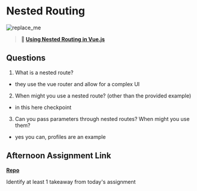 # Nested Routing

![replace_me](https://codeworks.blob.core.windows.net/public/assets/img/illustrations/placeholder.svg)

> **📖 [Using Nested Routing in Vue.js](https://codeworksacademy.com/fs-student-guide/resources/wk6/04-Child-Routes)**

## Questions

1. What is a nested route?
- they use the vue router and allow for a complex UI
2. When might you use a nested route? (other than the provided example)
- in this here checkpoint
3. Can you pass parameters through nested routes? When might you use them?
- yes you can, profiles are an example
## Afternoon Assignment Link

**[Repo](https://github.com/JonahWood/<ASSIGNMENT_REPO>)**

Identify at least 1 takeaway from today's assignment
